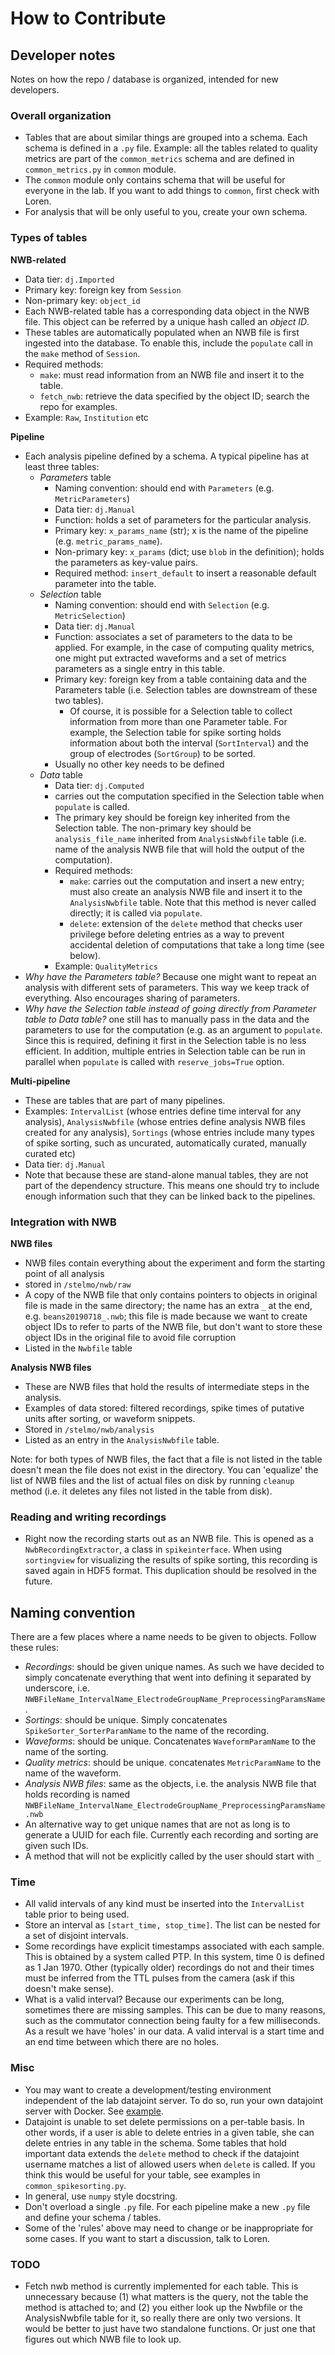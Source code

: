 How to Contribute
===================

## Developer notes


Notes on how the repo / database is organized, intended for new developers.

### Overall organization

* Tables that are about similar things are grouped into a schema. Each schema is defined in a `.py` file. Example: all the tables related to quality metrics are part of the `common_metrics` schema and are defined in `common_metrics.py` in `common` module.
* The `common` module only contains schema that will be useful for everyone in the lab. If you want to add things to `common`, first check with Loren.
* For analysis that will be only useful to you, create your own schema.

### Types of tables

__NWB-related__

* Data tier: `dj.Imported`
* Primary key: foreign key from `Session`
* Non-primary key: `object_id`
* Each NWB-related table has a corresponding data object in the NWB file. This object can be referred by a unique hash called an *object ID*.
* These tables are automatically populated when an NWB file is first ingested into the database. To enable this, include the `populate` call in the `make` method of `Session`.
* Required methods:
  * `make`: must read information from an NWB file and insert it to the table.
  * `fetch_nwb`: retrieve the data specified by the object ID; search the repo for examples.
* Example: `Raw`, `Institution` etc

__Pipeline__

* Each analysis pipeline defined by a schema. A typical pipeline has at least three tables:
  * *Parameters* table
    * Naming convention: should end with `Parameters` (e.g. `MetricParameters`)
    * Data tier: `dj.Manual`
    * Function: holds a set of parameters for the particular analysis.
    * Primary key: `x_params_name` (str); x is the name of the pipeline (e.g. `metric_params_name`).
    * Non-primary key: `x_params` (dict; use `blob` in the definition); holds the parameters as key-value pairs.
    * Required method: `insert_default` to insert a reasonable default parameter into the table.
  * *Selection* table
    * Naming convention: should end with `Selection` (e.g. `MetricSelection`)
    * Data tier: `dj.Manual`
    * Function: associates a set of parameters to the data to be applied. For example, in the case of computing quality metrics, one might put extracted waveforms and a set of metrics parameters as a single entry in this table.
    * Primary key: foreign key from a table containing data and the Parameters table (i.e. Selection tables are downstream of these two tables).
      * Of course, it is possible for a Selection table to collect information from more than one Parameter table. For example, the Selection table for spike sorting holds information about both the interval (`SortInterval`) and the group of electrodes (`SortGroup`) to be sorted.
    * Usually no other key needs to be defined
  * *Data* table
    * Data tier: `dj.Computed`
    * carries out the computation specified in the Selection table when `populate` is called.
    * The primary key should be foreign key inherited from the Selection table. The non-primary key should be `analysis_file_name` inherited from `AnalysisNwbfile` table (i.e. name of the analysis NWB file that will hold the output of the computation).
    * Required methods:
      * `make`: carries out the computation and insert a new entry; must also create an analysis NWB file and insert it to the `AnalysisNwbfile` table. Note that this method is never called directly; it is called via `populate`.
      * `delete`: extension of the `delete` method that checks user privilege before deleting entries as a way to prevent accidental deletion of computations that take a long time (see below).
    * Example: `QualityMetrics`
* *Why have the Parameters table?* Because one might want to repeat an analysis with different sets of parameters. This way we keep track of everything. Also encourages sharing of parameters.
* *Why have the Selection table instead of going directly from Parameter table to Data table?* one still has to manually pass in the data and the parameters to use for the computation (e.g. as an argument to `populate`. Since this is required, defining it first in the Selection table is no less efficient. In addition, multiple entries in Selection table can be run in parallel when `populate` is called with `reserve_jobs=True` option.

__Multi-pipeline__

* These are tables that are part of many pipelines.
* Examples: `IntervalList` (whose entries define time interval for any analysis), `AnalysisNwbfile` (whose entries define analysis NWB files created for any analysis), `Sortings` (whose entries include many types of spike sorting, such as uncurated, automatically curated, manually curated etc)
* Data tier: `dj.Manual`
* Note that because these are stand-alone manual tables, they are not part of the dependency structure. This means one should try to include enough information such that they can be linked back to the pipelines.

### Integration with NWB

__NWB files__

* NWB files contain everything about the experiment and form the starting point of all analysis
* stored in `/stelmo/nwb/raw`
* A copy of the NWB file that only contains pointers to objects in original file is made in the same directory; the name has an extra `_` at the end, e.g. `beans20190718_.nwb`; this file is made because we want to create object IDs to refer to parts of the NWB file, but don't want to store these object IDs in the original file to avoid file corruption
* Listed in the `Nwbfile` table

__Analysis NWB files__

* These are NWB files that hold the results of intermediate steps in the analysis.
* Examples of data stored: filtered recordings, spike times of putative units after sorting, or waveform snippets.
* Stored in `/stelmo/nwb/analysis`
* Listed as an entry in the `AnalysisNwbfile` table.

Note: for both types of NWB files, the fact that a file is not listed in the table doesn't mean the file does not exist in the directory. You can 'equalize' the list of NWB files and the list of actual files on disk by running `cleanup` method (i.e. it deletes any files not listed in the table from disk).

### Reading and writing recordings

* Right now the recording starts out as an NWB file. This is opened as a `NwbRecordingExtractor`, a class in `spikeinterface`. When using `sortingview` for visualizing the results of spike sorting, this recording is saved again in HDF5 format. This duplication should be resolved in the future.

## Naming convention

There are a few places where a name needs to be given to objects. Follow these rules:

* *Recordings*: should be given unique names. As such we have decided to simply concatenate everything that went into defining it separated by underscore, i.e. `NWBFileName_IntervalName_ElectrodeGroupName_PreprocessingParamsName`.
* *Sortings*: should be unique. Simply concatenates `SpikeSorter_SorterParamName` to the name of the recording.
* *Waveforms*: should be unique. Concatenates `WaveformParamName` to the name of the sorting.
* *Quality metrics*: should be unique. concatenates  `MetricParamName` to the name of the waveform.
* *Analysis NWB files*: same as the objects, i.e. the analysis NWB file that holds recording is named `NWBFileName_IntervalName_ElectrodeGroupName_PreprocessingParamsName.nwb`
* An alternative way to get unique names that are not as long is to generate a UUID for each file. Currently each recording and sorting are given such IDs.
* A method that will not be explicitly called by the user should start with `_`

### Time

* All valid intervals of any kind must be inserted into the `IntervalList` table prior to being used.
* Store an interval as `[start_time, stop_time]`. The list can be nested for a set of disjoint intervals.
* Some recordings have explicit timestamps associated with each sample. This is obtained by a system called PTP. In this system, time 0 is defined as 1 Jan 1970. Other (typically older) recordings do not and their times must be inferred from the TTL pulses from the camera (ask if this doesn't make sense).
* What is a valid interval? Because our experiments can be long, sometimes there are missing samples. This can be due to many reasons, such as the commutator connection being faulty for a few milliseconds. As a result we have 'holes' in our data. A valid interval is a start time and an end time between which there are no holes.

### Misc

* You may want to create a development/testing environment independent of the lab datajoint server. To do so, run your own datajoint server with Docker. See [example](../notebook/docker_mysql_tutorial.ipynb).
* Datajoint is unable to set delete permissions on a per-table basis. In other words, if a user is able to delete entries in a given table, she can delete entries in any table in the schema. Some tables that hold important data extends the `delete` method to check if the datajoint username matches a list of allowed users when `delete` is called. If you think this would be useful for your table, see examples in `common_spikesorting.py`.
* In general, use `numpy` style docstring.
* Don't overload a single `.py` file. For each pipeline make a new `.py` file and define your schema / tables.
* Some of the 'rules' above may need to change or be inappropriate for some cases. If you want to start a discussion, talk to Loren.

### TODO

* Fetch nwb method is currently implemented for each table. This is unnecessary because (1) what matters is the query, not the table the method is attached to; and (2) you either look up the Nwbfile or the AnalysisNwbfile table for it, so really there are only two versions. It would be better to just have two standalone functions. Or just one that figures out which NWB file to look up.
